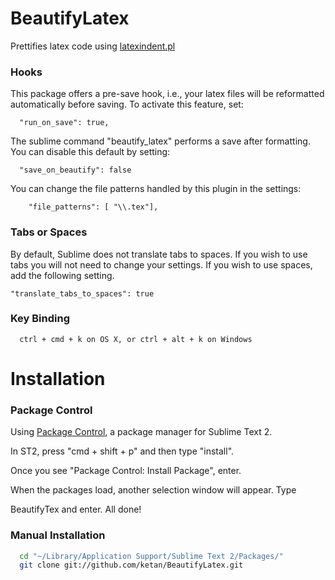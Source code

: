 # BeautifyLatex

Prettifies latex code using [latexindent.pl](https://github.com/cmhughes/latexindent.pl)

### Hooks

This package offers a pre-save hook, i.e., your latex files will be reformatted automatically before saving. To activate this feature, set:

```
  "run_on_save": true,
```


The sublime command "beautify_latex" performs a save after formatting. You can disable this default by setting:

```
  "save_on_beautify": false
```

You can change the file patterns handled by this plugin in the settings:

```
    "file_patterns": [ "\\.tex"],
```

### Tabs or Spaces

By default, Sublime does not translate tabs to spaces. If you wish to use tabs you will not need to change your settings. If you wish to use spaces, add the following setting.

```
"translate_tabs_to_spaces": true
```

### Key Binding

```
  ctrl + cmd + k on OS X, or ctrl + alt + k on Windows
```

# Installation

### Package Control
Using [Package Control](http://wbond.net/sublime_packages/package_control), a
package manager for Sublime Text 2.

In ST2, press "cmd + shift + p" and then type "install".

Once you see "Package Control: Install Package", enter.

When the packages load, another selection window will appear. Type

BeautifyTex and enter. All done!

### Manual Installation

```bash
  cd "~/Library/Application Support/Sublime Text 2/Packages/"
  git clone git://github.com/ketan/BeautifyLatex.git
```
